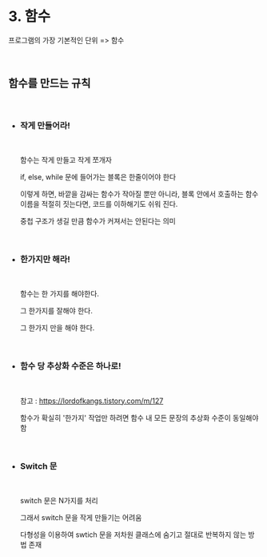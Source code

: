 # **3. 함수**

프로그램의 가장 기본적인 단위 => 함수

<br>

## **함수를 만드는 규칙**

<br>

- ### **작게 만들어라!**

    <br>

    함수는 작게 만들고 작게 쪼개자

    if, else, while 문에 들어가는 블록은 한줄이어야 한다

    이렇게 하면, 바깥을 감싸는 함수가 작아질 뿐만 아니라, 블록 안에서 호출하는 함수 이름을 적절히 짓는다면, 코드를 이하해기도 쉬워 진다. 

    중첩 구조가 생길 만큼 함수가 커져서는 안된다는 의미

    <br>

- ### **한가지만 해라!**

    <br>

    함수는 한 가지를 해야한다.
    
    그 한가지를 잘해야 한다.
    
    그 한가지 만을 해야 한다.

    <br>

- ### **함수 당 추상화 수준은 하나로!**

    <br>

    참고 : https://lordofkangs.tistory.com/m/127

    함수가 확실히 '한가지' 작업만 하려면 함수 내 모든 문장의 추상화 수준이 동일해야 함

    <br>

- ### **Switch 문**

    <br>

    switch 문은 N가지를 처리

    그래서 switch 문을 작게 만들기는 어려움

    다형성을 이용하여 swtich 문을 저차원 클래스에 숨기고 절대로 반복하지 않는 방법 존재

    <br>
